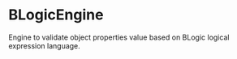 # BLogicEngine
Engine to validate object properties value based on BLogic logical expression language.

